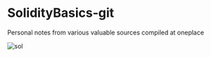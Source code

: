# SolidityBasics-git
Personal notes from various valuable sources compiled at oneplace



![sol](https://github.com/juniorjudy123/SolidityBasics-git/assets/119035261/f1cdc6fa-ea44-4163-8e1f-be804ca989ad)
